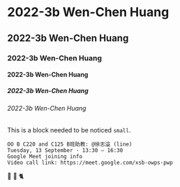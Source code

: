 # 2022-3b Wen-Chen Huang 
## 2022-3b Wen-Chen Huang 
### 2022-3b Wen-Chen Huang 
#### 2022-3b Wen-Chen Huang 
##### 2022-3b Wen-Chen Huang 
###### 2022-3b Wen-Chen Huang 

This is a block needed to be noticed `small`.

```
OO B C220 and C125 B班助教: @徐志溢 (line)
Tuesday, 13 September · 13:30 – 16:30
Google Meet joining info
Video call link: https://meet.google.com/xsb-owps-pwp

```

🐷 🐯 🐈 
